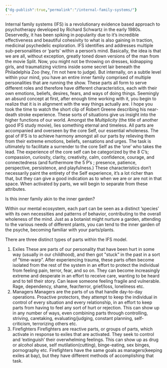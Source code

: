 ```yaml
---
{"dg-publish":true,"permalink":"/internal-family-systems/"}
---
```


Internal family systems (IFS) is a revolutionary evidence based approach to psychotherapy developed by Richard Schwartz in the early 1980s. Deservedly, it has been spiking in popularity due to it’s incredible effectiveness and beautiful cohesivity to what is also gaining in traction, medicinal psychedelic exploration. IFS identifies and addresses multiple sub-personalities or ‘parts’ within a person’s mind. Basically, the idea is that we are all, without exception, greatly toned down versions of the man from the movie Split. Now, you might not be throwing on dresses, kidnapping girls, and traumatizing victims inside some secret lair beneath the Philadelphia Zoo (hey, I’m not here to judge). But internally, on a subtle level within your mind, you have an entire inner family comprised of multiple personalities that are running the show. These parts all form to serve different roles and therefore have different characteristics, each with their own emotions, beliefs, desires, fears, and ways of doing things. Seemingly an absurd concept at first, after enough time working with it, you begin to realize that it is in alignment with the way things actually are. I hope you took the time to watch the short clip of Robert Greene describing his near-death stroke experience. These sorts of situations give us insight into the higher functions of our world. Amongst the *Multiplicity* (the title of another good IFS study movie), lies something eternal and timeless. All parts are accompanied and overseen by the core Self, our essential wholeness. The goal of IFS is to achieve harmony amongst all our parts by relieving them from their extreme emotions, beliefs, sensations and urges. The task is ultimately to facilitate a surrender to the core Self as the ‘one’ who takes the lead. The experience of the core self can be categorized by the 8 C’s; compassion, curiosity, clarity, creativity, calm, confidence, courage, and connectedness (and furthermore the 5 P’s ; presence, patience, perspective, persistence, and playfulness.) These characteristics don’t necessarily paint the entirety of the Self experience, it’s a lot richer than that, but they can give a good indication as to when we are or are not in that space. When activated by parts, we will begin to separate from these attributes.

Is this inner family akin to the inner garden? 

Within our mental ecosystem, each part can be seen as a distinct ‘species’ with its own necessities and patterns of behavior, contributing to the overall wholeness of the mind. Just as a botanist might nurture a garden, attending to the various needs of different plants, you can tend to the inner garden of the psyche, becoming familiar with your parts/plants. 

There are three distinct types of parts within the IFS model.  

1. Exiles
These are parts of our personality that have been hurt in some way (usually in our childhood), and then got "stuck” in the past in a sort of “time-warp”. After experiencing trauma, these parts often become isolated from the rest of the system in an effort to protect the individual from feeling pain, terror, fear, and so on. They can become increasingly extreme and desperate in an effort to receive care, wanting to be heard and to tell their story. Can leave someone feeling fragile and vulnerable. Rage, dependency, shame, fear/terror, grief/loss, loneliness etc. 
2. Managers
Managers are the parts of us that handle day-to-day operations. Proactive protectors, they attempt to keep the individual in control of every situation and every relationship, in an effort to keep parts from having to feel any sort of hurt or rejection. This can show up in any number of ways, even combining parts through controlling, striving, caretaking, evaluating/judging, constant planning, self-criticism, terrorizing others etc.
3. Firefighters
Firefighters are reactive parts, or groups of parts, which activate in response to exiles that are activated. They seek to control and ‘extinguish’ their overwhelming feelings. This can show up as drug or alcohol abuse, self mutilation(cutting), binge-eating, sex binges, pornography etc. Firefighters have the same goals as managers(keeping exiles at bay), but they have different methods of accomplishing that task. 
